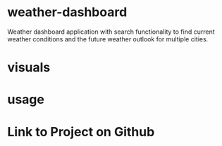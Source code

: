 # weather-dashboard

Weather dashboard application with search functionality to find current weather conditions and the future weather outlook for multiple cities.

# visuals

# usage

# Link to Project on Github

